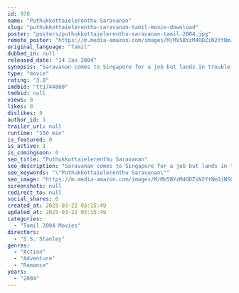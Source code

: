 ```yaml
---
id: 970
name: "Puthukkottaielerenthu Saravanan"
slug: "puthukkottaielerenthu-saravanan-tamil-movie-download"
poster: "posters/puthukkottaielerenthu-saravanan-tamil-2004.jpg"
remote_poster: "https://m.media-amazon.com/images/M/MV5BYzM4ODZiN2YtNmJiNS00Njk5LWFkNWUtYjM3NzUxMzY4NTRkXkEyXkFqcGdeQXVyMTEzNzg0Mjkx._V1_SX300.jpg"
original_language: "Tamil"
dubbed_in: null
released_date: "14 Jan 2004"
synopsis: "Saravanan comes to Singapore for a job but lands in trouble lose his passport and are on the run. Desperate to get back home, he accepts the job of taking a girl to India in return for a hefty sum."
type: "movie"
rating: "3.8"
imdbid: "tt1744880"
tmdbid: null
views: 0
likes: 0
dislikes: 0
author_id: 1
trailer_url: null
runtime: "150 min"
is_featured: 0
is_active: 1
is_comingsoon: 0
seo_title: "Puthukkottaielerenthu Saravanan"
seo_description: "Saravanan comes to Singapore for a job but lands in trouble lose his passport and are on the run. Desperate to get back home, he accepts the job of taking a girl to India in return for a hefty sum."
seo_keywords: "\"Puthukkottaielerenthu Saravanan\""
seo_image: "https://m.media-amazon.com/images/M/MV5BYzM4ODZiN2YtNmJiNS00Njk5LWFkNWUtYjM3NzUxMzY4NTRkXkEyXkFqcGdeQXVyMTEzNzg0Mjkx._V1_SX300.jpg"
screenshots: null
redirect_to: null
social_shares: 0
created_at: 2025-03-22 03:15:49
updated_at: 2025-03-22 03:15:49
categories:
  - "Tamil 2004 Movies"
directors:
  - "S.S. Stanley"
genres:
  - "Action"
  - "Adventure"
  - "Romance"
years:
  - "2004"
---
```

